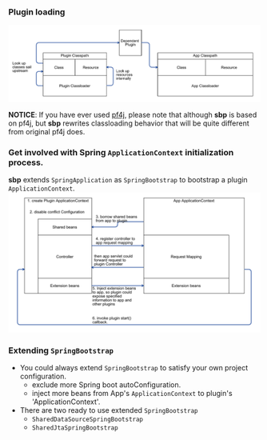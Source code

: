 ### Plugin loading
![ClassLoader](classloader.png?raw=true)

**NOTICE**: If you have ever used [pf4j](https://pf4j.org/), please note that 
although **sbp** is based on pf4j, but **sbp** rewrites classloading 
behavior that will be quite different from original pf4j does.

### Get involved with Spring `ApplicationContext` initialization process.
**sbp** extends `SpringApplication` as `SpringBootstrap` to bootstrap a plugin `ApplicationContext`. 
![ApplicationContext](applicationContext.png?raw=true)

### Extending `SpringBootstrap`
* You could always extend `SpringBootstrap` to satisfy your own project configuration.
  * exclude more Spring boot autoConfiguration.
  * inject more beans from App's `ApplicationContext` to plugin's 'ApplicationContext'.
* There are two ready to use extended `SpringBootstrap`
  * `SharedDataSourceSpringBootstrap`
  * `SharedJtaSpringBootstrap`